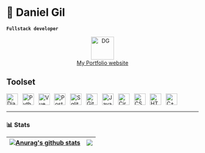 # 🧠 Daniel Gil

**`Fullstack developer`**

<div align="center">
  <a href="https://flac.pythonanywhere.com/">
    <img alt="DG" width="60px" height="60px" src="https://flac.pythonanywhere.com/static/website/android-chrome-512x512.png"/>
    <br>
    My Portfolio website
  </a>
</div>

## Toolset

<img alt="Django" width="30px" src="https://cdn.jsdelivr.net/gh/devicons/devicon/icons/django/django-plain.svg" />&nbsp;&nbsp;
<img alt="Python" width="30px" src="https://cdn.jsdelivr.net/gh/devicons/devicon/icons/python/python-plain.svg" />&nbsp;&nbsp;
<img alt="Vue" width="30px" src="https://cdn.jsdelivr.net/gh/devicons/devicon/icons/vuejs/vuejs-original.svg" />&nbsp;&nbsp;
<img alt="PostgreSQL" width="30px" src="https://cdn.jsdelivr.net/gh/devicons/devicon/icons/postgresql/postgresql-original.svg" />&nbsp;&nbsp;
<img alt="Sqlite" width="30px" src="https://cdn.jsdelivr.net/gh/devicons/devicon/icons/sqlite/sqlite-original.svg"/>&nbsp;&nbsp;
<img alt="Git" width="30px" src="https://cdn.jsdelivr.net/gh/devicons/devicon/icons/git/git-original.svg" />&nbsp;&nbsp;
<img alt="JavaScript" width="30px" src="https://cdn.jsdelivr.net/gh/devicons/devicon/icons/javascript/javascript-plain.svg" />&nbsp;&nbsp;
<img alt="CircleCI" width="30px" src="https://cdn.jsdelivr.net/gh/devicons/devicon/icons/circleci/circleci-plain.svg" />&nbsp;&nbsp;
<img alt="CSS" width="30px" src="https://cdn.jsdelivr.net/gh/devicons/devicon/icons/css3/css3-plain.svg" />&nbsp;&nbsp;
<img alt="HTML" width="30px" src="https://cdn.jsdelivr.net/gh/devicons/devicon/icons/html5/html5-plain.svg" />&nbsp;&nbsp;
<img alt="C++" width="30px" src="https://cdn.jsdelivr.net/gh/devicons/devicon/icons/cplusplus/cplusplus-line.svg"/>&nbsp;&nbsp;

---
### 📊 Stats

| <a href="https://github.com/srd4/github-readme-stats"><img align="center" src="https://github-readme-stats.vercel.app/api?username=srd4&show_icons=true&include_all_commits=true&theme=outrun&hide_border=true" alt="Anurag's github stats" /></a> | <a href="https://github.com/srd4/github-readme-stats"><img align="center" src="https://github-readme-stats.vercel.app/api/top-langs/?username=srd4&layout=compact&theme=outrun&hide_border=true" /></a> |
| ------------- | ------------- |





